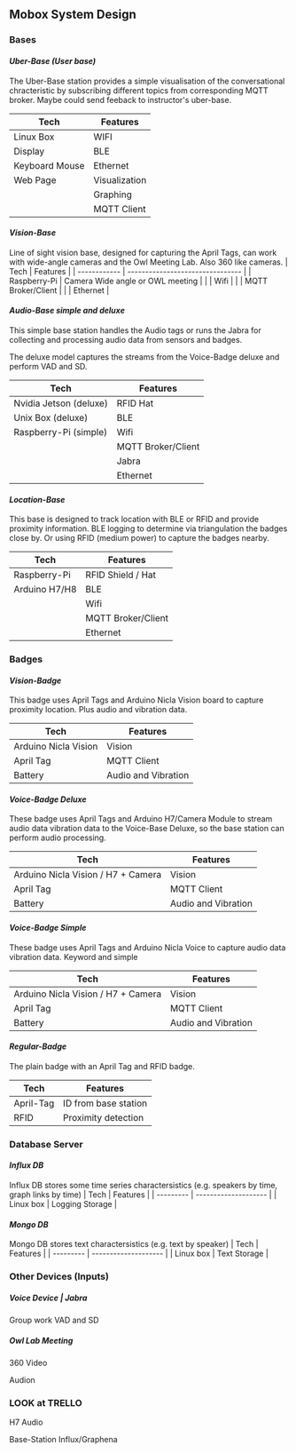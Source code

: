 ## Mobox System Design

### **Bases**

#### *Uber-Base (User base)*

The Uber-Base station provides a simple visualisation of the conversational chracteristic by subscribing different topics from corresponding MQTT broker.
Maybe could send feeback to instructor's uber-base.

| Tech           | Features          |
| -------------- | ----------------- |
| Linux Box      | WIFI              |
| Display        | BLE               |
| Keyboard Mouse | Ethernet          |
| Web Page       | Visualization     |
|                | Graphing          |
|                | MQTT Client       |

#### *Vision-Base*

Line of sight vision base, designed for capturing the April Tags, can work with wide-angle cameras and the Owl Meeting Lab. Also 360 like cameras.
| Tech         | Features                         |
| ------------ | -------------------------------- |
| Raspberry-Pi | Camera Wide angle or OWL meeting |
|              | Wifi                             |
|              | MQTT Broker/Client               |
|              | Ethernet                         |

#### *Audio-Base simple and deluxe*

This simple base station handles the Audio tags or runs the Jabra for collecting and processing audio data from sensors and badges. 

The deluxe model captures the streams from the Voice-Badge deluxe and perform VAD and SD.

| Tech                   | Features           |
| ---------------------- | ------------------ |
| Nvidia Jetson (deluxe) | RFID Hat           |
| Unix Box (deluxe)      | BLE                |
| Raspberry-Pi (simple)  | Wifi               |
|                        |MQTT Broker/Client  |
|                        | Jabra              |
|                        | Ethernet           |

#### *Location-Base*

This base is designed to track location with BLE or RFID and provide proximity information. BLE logging to determine via triangulation the badges close by. Or using RFID (medium power) to capture the badges nearby.

| Tech          | Features           |
| ------------- | ------------------ |
| Raspberry-Pi  | RFID Shield / Hat  |
| Arduino H7/H8 | BLE                |
|               | Wifi               |
|               | MQTT Broker/Client |
|               | Ethernet           |

### **Badges**

#### *Vision-Badge*

This badge uses April Tags and Arduino Nicla Vision board to capture proximity location. Plus audio and vibration data.

| Tech                 | Features            |
| -------------------- | ------------------- |
| Arduino Nicla Vision | Vision              |
| April Tag            | MQTT Client         |
| Battery              | Audio and Vibration |

#### *Voice-Badge Deluxe*

These badge uses April Tags and Arduino H7/Camera Module to stream audio data vibration data to the Voice-Base Deluxe, so the base station can perform audio processing. 

| Tech                               | Features            |
| ---------------------------------- | ------------------- |
| Arduino Nicla Vision / H7 + Camera | Vision              |
| April Tag                          | MQTT Client         |
| Battery                            | Audio and Vibration |

#### *Voice-Badge Simple*

These badge uses April Tags and Arduino Nicla Voice to capture audio data vibration data. Keyword and simple

| Tech                               | Features            |
| ---------------------------------- | ------------------- |
| Arduino Nicla Vision / H7 + Camera | Vision              |
| April Tag                          | MQTT Client         |
| Battery                            | Audio and Vibration |

#### *Regular-Badge*

The plain badge with an April Tag and RFID badge. 

| Tech      | Features             |
| --------- | -------------------- |
| April-Tag | ID from base station |
| RFID      | Proximity detection  |

### **Database Server**
#### *Influx DB*
Influx DB stores some time series charactersistics (e.g. speakers by time, graph links by time)
| Tech      | Features             |
| --------- | -------------------- |
| Linux box | Logging Storage      |

#### *Mongo DB*
Mongo DB stores text charactersistics (e.g. text by speaker)
| Tech      | Features             |
| --------- | -------------------- |
| Linux box | Text Storage         |

### **Other Devices (Inputs)**

##### *Voice Device | Jabra*

Group work VAD and SD

##### *Owl Lab Meeting*

360 Video

Audion



### **LOOK at TRELLO**

H7 Audio

Base-Station Influx/Graphena

